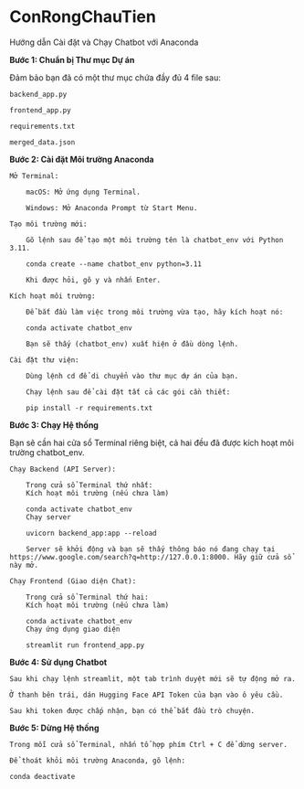 # ConRongChauTien

Hướng dẫn Cài đặt và Chạy Chatbot với Anaconda

**Bước 1: Chuẩn bị Thư mục Dự án**

Đảm bảo bạn đã có một thư mục chứa đầy đủ 4 file sau:

    backend_app.py

    frontend_app.py

    requirements.txt

    merged_data.json

**Bước 2: Cài đặt Môi trường Anaconda**

    Mở Terminal:

        macOS: Mở ứng dụng Terminal.

        Windows: Mở Anaconda Prompt từ Start Menu.

    Tạo môi trường mới:

        Gõ lệnh sau để tạo một môi trường tên là chatbot_env với Python 3.11.

        conda create --name chatbot_env python=3.11

        Khi được hỏi, gõ y và nhấn Enter.

    Kích hoạt môi trường:

        Để bắt đầu làm việc trong môi trường vừa tạo, hãy kích hoạt nó:

        conda activate chatbot_env

        Bạn sẽ thấy (chatbot_env) xuất hiện ở đầu dòng lệnh.

    Cài đặt thư viện:

        Dùng lệnh cd để di chuyển vào thư mục dự án của bạn.

        Chạy lệnh sau để cài đặt tất cả các gói cần thiết:

        pip install -r requirements.txt

**Bước 3: Chạy Hệ thống**

Bạn sẽ cần hai cửa sổ Terminal riêng biệt, cả hai đều đã được kích hoạt môi trường chatbot_env.

    Chạy Backend (API Server):

        Trong cửa sổ Terminal thứ nhất:
        Kích hoạt môi trường (nếu chưa làm)

        conda activate chatbot_env
        Chạy server

        uvicorn backend_app:app --reload

        Server sẽ khởi động và bạn sẽ thấy thông báo nó đang chạy tại https://www.google.com/search?q=http://127.0.0.1:8000. Hãy giữ cửa sổ này mở.

    Chạy Frontend (Giao diện Chat):

        Trong cửa sổ Terminal thứ hai:
        Kích hoạt môi trường (nếu chưa làm)

        conda activate chatbot_env
        Chạy ứng dụng giao diện

        streamlit run frontend_app.py

**Bước 4: Sử dụng Chatbot**

    Sau khi chạy lệnh streamlit, một tab trình duyệt mới sẽ tự động mở ra.

    Ở thanh bên trái, dán Hugging Face API Token của bạn vào ô yêu cầu.

    Sau khi token được chấp nhận, bạn có thể bắt đầu trò chuyện.

**Bước 5: Dừng Hệ thống**

    Trong mỗi cửa sổ Terminal, nhấn tổ hợp phím Ctrl + C để dừng server.

    Để thoát khỏi môi trường Anaconda, gõ lệnh:

    conda deactivate
